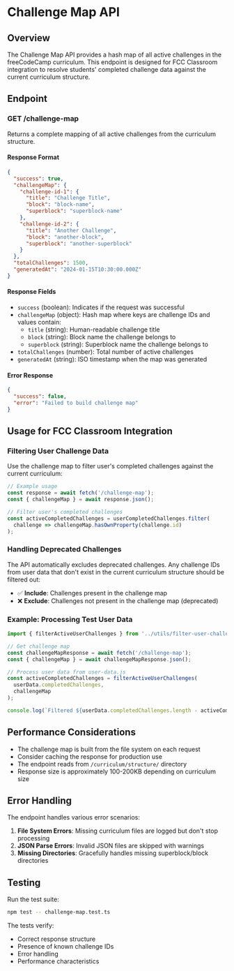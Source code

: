 # Challenge Map API

## Overview

The Challenge Map API provides a hash map of all active challenges in the freeCodeCamp curriculum. This endpoint is designed for FCC Classroom integration to resolve students' completed challenge data against the current curriculum structure.

## Endpoint

### GET /challenge-map

Returns a complete mapping of all active challenges from the curriculum structure.

#### Response Format

```json
{
  "success": true,
  "challengeMap": {
    "challenge-id-1": {
      "title": "Challenge Title",
      "block": "block-name",
      "superblock": "superblock-name"
    },
    "challenge-id-2": {
      "title": "Another Challenge",
      "block": "another-block",
      "superblock": "another-superblock"
    }
  },
  "totalChallenges": 1500,
  "generatedAt": "2024-01-15T10:30:00.000Z"
}
```

#### Response Fields

- `success` (boolean): Indicates if the request was successful
- `challengeMap` (object): Hash map where keys are challenge IDs and values contain:
  - `title` (string): Human-readable challenge title
  - `block` (string): Block name the challenge belongs to
  - `superblock` (string): Superblock name the challenge belongs to
- `totalChallenges` (number): Total number of active challenges
- `generatedAt` (string): ISO timestamp when the map was generated

#### Error Response

```json
{
  "success": false,
  "error": "Failed to build challenge map"
}
```

## Usage for FCC Classroom Integration

### Filtering User Challenge Data

Use the challenge map to filter user's completed challenges against the current curriculum:

```javascript
// Example usage
const response = await fetch('/challenge-map');
const { challengeMap } = await response.json();

// Filter user's completed challenges
const activeCompletedChallenges = userCompletedChallenges.filter(
  challenge => challengeMap.hasOwnProperty(challenge.id)
);
```

### Handling Deprecated Challenges

The API automatically excludes deprecated challenges. Any challenge IDs from user data that don't exist in the current curriculum structure should be filtered out:

- ✅ **Include**: Challenges present in the challenge map
- ❌ **Exclude**: Challenges not present in the challenge map (deprecated)

### Example: Processing Test User Data

```javascript
import { filterActiveUserChallenges } from '../utils/filter-user-challenges.js';

// Get challenge map
const challengeMapResponse = await fetch('/challenge-map');
const { challengeMap } = await challengeMapResponse.json();

// Process user data from user-data.js
const activeCompletedChallenges = filterActiveUserChallenges(
  userData.completedChallenges,
  challengeMap
);

console.log(`Filtered ${userData.completedChallenges.length - activeCompletedChallenges.length} deprecated challenges`);
```

## Performance Considerations

- The challenge map is built from the file system on each request
- Consider caching the response for production use
- The endpoint reads from `/curriculum/structure/` directory
- Response size is approximately 100-200KB depending on curriculum size

## Error Handling

The endpoint handles various error scenarios:

1. **File System Errors**: Missing curriculum files are logged but don't stop processing
2. **JSON Parse Errors**: Invalid JSON files are skipped with warnings
3. **Missing Directories**: Gracefully handles missing superblock/block directories

## Testing

Run the test suite:

```bash
npm test -- challenge-map.test.ts
```

The tests verify:
- Correct response structure
- Presence of known challenge IDs
- Error handling
- Performance characteristics
